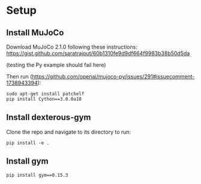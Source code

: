 
# Setup

## Install MuJoCo

Download MuJoCo 2.1.0 following these instructions: https://gist.github.com/saratrajput/60b1310fe9d9df664f9983b38b50d5da

(testing the Py example should fail here)

Then run (https://github.com/openai/mujoco-py/issues/291#issuecomment-1738943394):
```
sudo apt-get install patchelf
pip install Cython==3.0.0a10
```

## Install dexterous-gym


Clone the repo and navigate to its directory to run:

```
pip install -e .
```

## Install gym
```
pip install gym==0.15.3
```

